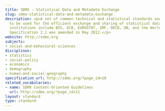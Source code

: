 ```yaml
---
title: SDMX - Statistical Data and Metadata Exchange
slug: sdmx-statistical-data-and-metadata-exchange
description: <p>A set of common technical and statistical standards and guidelines
  to be used for the efficient exchange and sharing of statistical data and metadata.</p><p>Sponsoring
  institutions include BIS, ECB, EUROSTAT, IMF, OECD, UN, and the World Bank. Technical
  Specification 2.1 was amended in May 2012.</p>
website: http://sdmx.org
subjects:
- social-and-behavioral-sciences
disciplines:
- statistics
- social-policy
- economics
- demography
- human-and-social-geography
specification_url: http://sdmx.org/?page_id=10
related_vocabularies:
- name: SDMX Content-Oriented Guidelines
  url: http://sdmx.org/?page_id=11
layout: standard
type: standard
---
```


